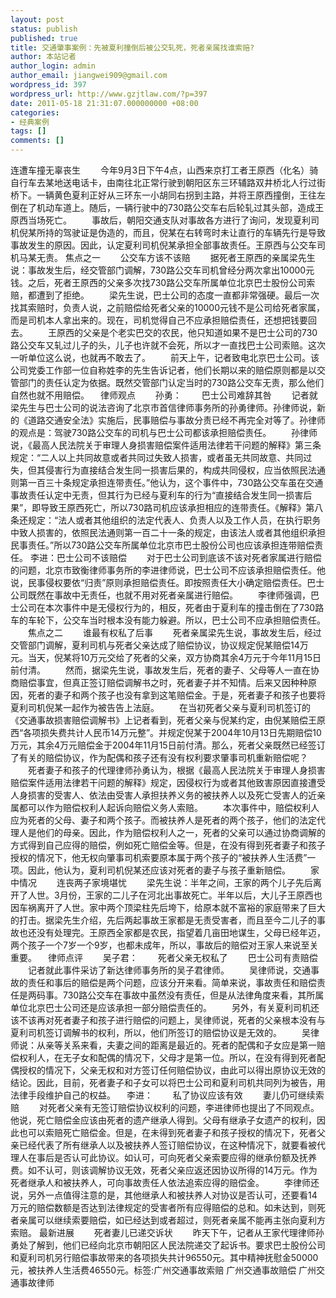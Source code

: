 ```yaml
---
layout: post
status: publish
published: true
title: 交通肇事案例：先被夏利撞倒后被公交轧死，死者亲属找谁索赔?
author: 本站记者
author_login: admin
author_email: jiangwei909@gmail.com
wordpress_id: 397
wordpress_url: http://www.gzjtlaw.com/?p=397
date: 2011-05-18 21:31:07.000000000 +08:00
categories:
- 经典案例
tags: []
comments: []
---
```

连遭车撞无辜丧生 　　今年9月3日下午4点，山西来京打工者王原西（化名）骑自行车去某地送电话卡，由南往北正常行驶到朝阳区东三环辅路双井桥北人行过街桥下。一辆黄色夏利正好从三环东一小胡同右拐到主路，并将王原西撞倒，王往左倒在了机动车道上。随后，一辆行驶中的730路公交车右后轮轧过其头部，造成王原西当场死亡。 　　事故后，朝阳交通支队对事故各方进行了询问，发现夏利司机倪某所持的驾驶证是伪造的，而且，倪某在右转弯时未让直行的车辆先行是导致事故发生的原因。因此，认定夏利司机倪某承担全部事故责任。王原西与公交车司机马某无责。 焦点之一 　　公交车方该不该赔 　　据死者王原西的亲属梁先生说：事故发生后，经交管部门调解，730路公交车司机曾经分两次拿出10000元钱。之后，死者王原西的父亲多次找730路公交车所属单位北京巴士股份公司索赔，都遭到了拒绝。 　　梁先生说，巴士公司的态度一直都非常强硬。最后一次找其索赔时，负责人说，之前赔偿给死者父亲的10000元钱不是公司给死者家属，而是司机本人拿出来的。现在，司机觉得自己不应承担赔偿责任，还想把钱要回去。 　　王原西的父亲是个老实巴交的农民，他只知道如果不是巴士公司的730路公交车又轧过儿子的头，儿子也许就不会死，所以才一直找巴士公司索赔。这次一听单位这么说，也就再不敢去了。 　　前天上午，记者致电北京巴士公司。该公司党委工作部一位自称姓李的先生告诉记者，他们长期以来的赔偿原则都是以交管部门的责任认定为依据。既然交管部门认定当时的730路公交车无责，那么他们自然也就不用赔偿。 　律师观点 　　孙勇： 　　巴士公司难辞其咎 　　记者就梁先生与巴士公司的说法咨询了北京市首信律师事务所的孙勇律师。孙律师说，新的《道路交通安全法》实施后，民事赔偿与事故分责已经不再完全对等了。孙律师的观点是：驾驶730路公交车的司机与巴士公司都该承担赔偿责任。 　　孙律师说，《最高人民法院关于审理人身损害赔偿案件适用法律若干问题的解释》第三条规定：&ldquo;二人以上共同故意或者共同过失致人损害，或者虽无共同故意、共同过失，但其侵害行为直接结合发生同一损害后果的，构成共同侵权，应当依照民法通则第一百三十条规定承担连带责任。&rdquo;他认为，这个事件中，730路公交车虽在交通事故责任认定中无责，但其行为已经与夏利车的行为&ldquo;直接结合发生同一损害后果&rdquo;，即导致王原西死亡，所以730路司机应该承担相应的连带责任。《解释》第八条还规定：&ldquo;法人或者其他组织的法定代表人、负责人以及工作人员，在执行职务中致人损害的，依照民法通则第一百二十一条的规定，由该法人或者其他组织承担民事责任。&rdquo;所以730路公交车所属单位北京市巴士股份公司也应该承担连带赔偿责任。 李进：巴士公司不该赔偿 　　对于巴士公司到底该不该对死者家属进行赔偿的问题，北京市致衡律师事务所的李进律师说，巴士公司不应该承担赔偿责任。他说，民事侵权要依&ldquo;归责&rdquo;原则承担赔偿责任。即按照责任大小确定赔偿责任。巴士公司既然在事故中无责任，也就不用对死者亲属进行赔偿。 　　李律师强调，巴士公司在本次事件中是无侵权行为的，相反，死者由于夏利车的撞击倒在了730路车的车轮下，公交车当时根本没有能力躲避。所以，巴士公司不应承担赔偿责任。 　　焦点之二 　　谁最有权私了后事 　　死者亲属梁先生说，事故发生后，经过交管部门调解，夏利司机与死者父亲达成了赔偿协议，协议规定倪某赔偿14万元。当天，倪某将10万元交给了死者的父亲，双方协商其余4万元于今年11月15日前付清。 　　然而，据梁先生说，事故发生后，死者的妻子、父母等人一直在协商赔偿事宜，但真正签订赔偿调解书之时，死者妻子并不知情。后来又因种种原因，死者的妻子和两个孩子也没有拿到这笔赔偿金。于是，死者妻子和孩子也要将夏利司机倪某一起作为被告告上法庭。 　　在当初死者父亲与夏利司机签订的《交通事故损害赔偿调解书》上记者看到，死者父亲与倪某约定，由倪某赔偿王原西&ldquo;各项损失费共计人民币14万元整&rdquo;。并规定倪某于2004年10月13日先期赔偿10万元，其余4万元赔偿金于2004年11月15日前付清。那么，死者父亲既然已经签订了有关的赔偿协议，作为配偶和孩子还有没有权利要求肇事司机重新赔偿呢？ 　　死者妻子和孩子的代理律师孙勇认为，根据《最高人民法院关于审理人身损害赔偿案件适用法律若干问题的解释》规定，因侵权行为或者其他致害原因直接遭受人身损害的受害人、依法由受害人承担扶养义务的被扶养人以及死亡受害人的近亲属都可以作为赔偿权利人起诉向赔偿义务人索赔。 　　本次事件中，赔偿权利人应为死者的父母、妻子和两个孩子。而被扶养人是死者的两个孩子，他们的法定代理人是他们的母亲。因此，作为赔偿权利人之一，死者的父亲可以通过协商调解的方式得到自己应得的赔偿，例如死亡赔偿金等。但是，在没有得到死者妻子和孩子授权的情况下，他无权向肇事司机索要原本属于两个孩子的&ldquo;被扶养人生活费&rdquo;一项。因此，他认为，夏利司机倪某还应该对死者的妻子与孩子重新赔偿。 　　家中情况 　　连丧两子家境堪忧 　　梁先生说：半年之间，王家的两个儿子先后离开了人世。3月份，王家的二儿子在河北出事故死亡。半年以后，大儿子王原西也因车祸离开了人世。家中两个顶梁柱先后垮下，给原本就不富裕的家庭带来了巨大的打击。据梁先生介绍，先后两起事故王家都是无责受害者，而且至今二儿子的事故也还没有处理完。王原西全家都是农民，指望着几亩田地谋生，父母已经年迈，两个孩子一个7岁一个9岁，也都未成年，所以，事故后的赔偿对王家人来说至关重要。 　律师点评 　　吴子君： 　　死者父亲无权私了 　　巴士公司有责赔偿 　　记者就此事件采访了新达律师事务所的吴子君律师。 　　吴律师说，交通事故的责任和事后的赔偿是两个问题，应该分开来看。简单来说，事故责任和赔偿责任是两码事。730路公交车在事故中虽然没有责任，但是从法律角度来看，其所属单位北京巴士公司还是应该承担一部分赔偿责任的。 　　另外，有关夏利司机还该不该再对死者妻子和孩子进行赔偿的问题上，吴律师说，死者的父亲根本没有与夏利司机签订调解书的权利，所以，他们所签订的赔偿协议是无效的。 　　吴律师说：从亲等关系来看，夫妻之间的距离是最近的。死者的配偶和子女应是第一赔偿权利人，在无子女和配偶的情况下，父母才是第一位。所以，在没有得到死者配偶授权的情况下，父亲无权和对方签订任何赔偿协议，由此可以得出原协议无效的结论。因此，目前，死者妻子和子女可以将巴士公司和夏利司机共同列为被告，用法律手段维护自己的权益。 　李进： 　　私了协议应该有效 　　妻儿仍可继续索赔 　　对死者父亲有无签订赔偿协议权利的问题，李进律师也提出了不同观点。他说，死亡赔偿金应该由死者的遗产继承人得到。父母有继承子女遗产的权利，因此也可以索赔死亡赔偿金。但是，在未得到死者妻子和孩子授权的情况下，死者父亲已经代表了所有继承人以及被扶养人签订赔偿协议，在这种情况下，就要看被代理人在事后是否认可此协议。如认可，可向死者父亲索要应得的继承份额及抚养费。如不认可，则该调解协议无效，死者父亲应返还因协议所得的14万元。作为死者继承人和被扶养人，可向事故责任人依法追索应得的赔偿金。 　　李律师还说，另外一点值得注意的是，其他继承人和被扶养人对协议是否认可，还要看14万元的赔偿数额是否达到法律规定的受害者所有应得赔偿的总和。如未达到，则死者亲属可以继续索要赔偿，如已经达到或者超过，则死者亲属不能再主张向夏利方索赔。 最新进展 　　死者妻儿已递交诉状 　　昨天下午，记者从王家代理律师孙勇处了解到，他们已经向北京市朝阳区人民法院递交了起诉书。要求巴士股份公司和夏利司机另行赔偿事故带来的各项损失共计96550元。其中精神抚慰金50000元，被扶养人生活费46550元。标签:广州交通事故索赔 广州交通事故赔偿 广州交通事故律师
